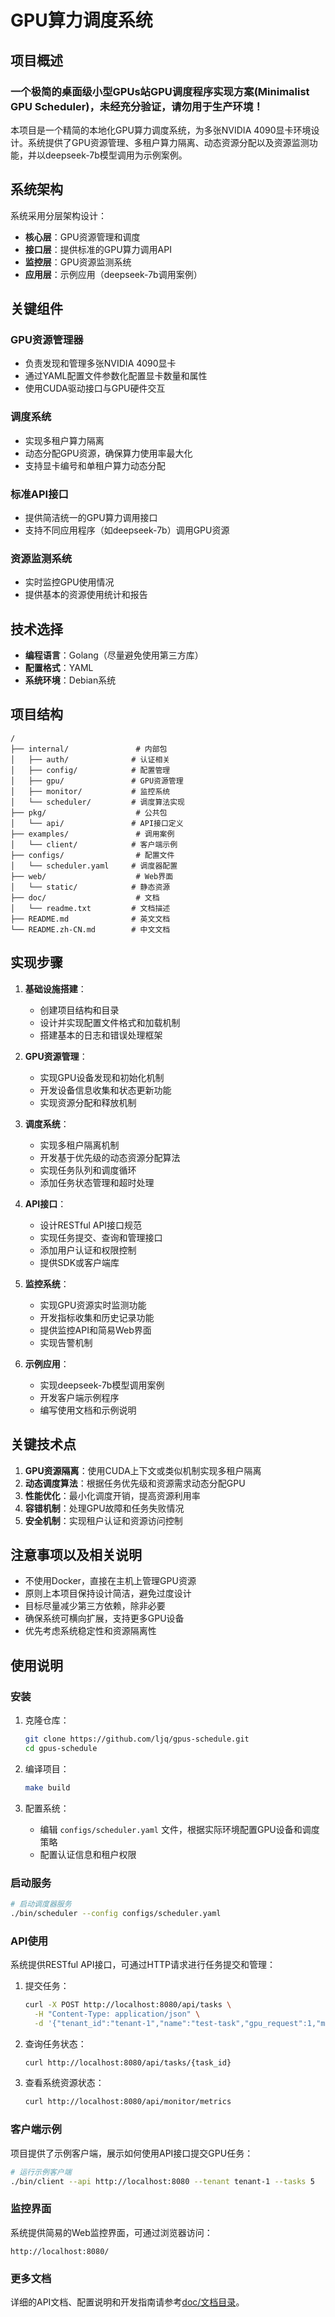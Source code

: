 # GPU算力调度系统

## 项目概述

### 一个极简的桌面级小型GPUs站GPU调度程序实现方案(Minimalist GPU Scheduler)，未经充分验证，请勿用于生产环境！

本项目是一个精简的本地化GPU算力调度系统，为多张NVIDIA 4090显卡环境设计。系统提供了GPU资源管理、多租户算力隔离、动态资源分配以及资源监测功能，并以deepseek-7b模型调用为示例案例。

## 系统架构

系统采用分层架构设计：

- **核心层**：GPU资源管理和调度
- **接口层**：提供标准的GPU算力调用API
- **监控层**：GPU资源监测系统
- **应用层**：示例应用（deepseek-7b调用案例）

## 关键组件

### GPU资源管理器
- 负责发现和管理多张NVIDIA 4090显卡
- 通过YAML配置文件参数化配置显卡数量和属性
- 使用CUDA驱动接口与GPU硬件交互

### 调度系统
- 实现多租户算力隔离
- 动态分配GPU资源，确保算力使用率最大化
- 支持显卡编号和单租户算力动态分配

### 标准API接口
- 提供简洁统一的GPU算力调用接口
- 支持不同应用程序（如deepseek-7b）调用GPU资源

### 资源监测系统
- 实时监控GPU使用情况
- 提供基本的资源使用统计和报告

## 技术选择

- **编程语言**：Golang（尽量避免使用第三方库）
- **配置格式**：YAML
- **系统环境**：Debian系统

## 项目结构

```
/
├── internal/               # 内部包
│   ├── auth/              # 认证相关
│   ├── config/            # 配置管理
│   ├── gpu/               # GPU资源管理
│   ├── monitor/           # 监控系统
│   └── scheduler/         # 调度算法实现
├── pkg/                    # 公共包
│   └── api/               # API接口定义
├── examples/               # 调用案例
│   └── client/            # 客户端示例
├── configs/                # 配置文件
│   └── scheduler.yaml     # 调度器配置
├── web/                    # Web界面
│   └── static/            # 静态资源
├── doc/                    # 文档
│   └── readme.txt         # 文档描述
├── README.md              # 英文文档
└── README.zh-CN.md        # 中文文档
```

## 实现步骤

1. **基础设施搭建**：
   - 创建项目结构和目录
   - 设计并实现配置文件格式和加载机制
   - 搭建基本的日志和错误处理框架

2. **GPU资源管理**：
   - 实现GPU设备发现和初始化机制
   - 开发设备信息收集和状态更新功能
   - 实现资源分配和释放机制

3. **调度系统**：
   - 实现多租户隔离机制
   - 开发基于优先级的动态资源分配算法
   - 实现任务队列和调度循环
   - 添加任务状态管理和超时处理

4. **API接口**：
   - 设计RESTful API接口规范
   - 实现任务提交、查询和管理接口
   - 添加用户认证和权限控制
   - 提供SDK或客户端库

5. **监控系统**：
   - 实现GPU资源实时监测功能
   - 开发指标收集和历史记录功能
   - 提供监控API和简易Web界面
   - 实现告警机制

6. **示例应用**：
   - 实现deepseek-7b模型调用案例
   - 开发客户端示例程序
   - 编写使用文档和示例说明

## 关键技术点

1. **GPU资源隔离**：使用CUDA上下文或类似机制实现多租户隔离
2. **动态调度算法**：根据任务优先级和资源需求动态分配GPU
3. **性能优化**：最小化调度开销，提高资源利用率
4. **容错机制**：处理GPU故障和任务失败情况
5. **安全机制**：实现租户认证和资源访问控制

## 注意事项以及相关说明

- 不使用Docker，直接在主机上管理GPU资源
- 原则上本项目保持设计简洁，避免过度设计
- 目标尽量减少第三方依赖，除非必要
- 确保系统可横向扩展，支持更多GPU设备
- 优先考虑系统稳定性和资源隔离性

## 使用说明

### 安装

1. 克隆仓库：
   ```bash
   git clone https://github.com/ljq/gpus-schedule.git
   cd gpus-schedule
   ```

2. 编译项目：
   ```bash
   make build
   ```

3. 配置系统：
   - 编辑 `configs/scheduler.yaml` 文件，根据实际环境配置GPU设备和调度策略
   - 配置认证信息和租户权限

### 启动服务

```bash
# 启动调度器服务
./bin/scheduler --config configs/scheduler.yaml
```

### API使用

系统提供RESTful API接口，可通过HTTP请求进行任务提交和管理：

1. 提交任务：
   ```bash
   curl -X POST http://localhost:8080/api/tasks \
     -H "Content-Type: application/json" \
     -d '{"tenant_id":"tenant-1","name":"test-task","gpu_request":1,"memory_mb":4096,"priority":50}'
   ```

2. 查询任务状态：
   ```bash
   curl http://localhost:8080/api/tasks/{task_id}
   ```

3. 查看系统资源状态：
   ```bash
   curl http://localhost:8080/api/monitor/metrics
   ```

### 客户端示例

项目提供了示例客户端，展示如何使用API接口提交GPU任务：

```bash
# 运行示例客户端
./bin/client --api http://localhost:8080 --tenant tenant-1 --tasks 5
```

### 监控界面

系统提供简易的Web监控界面，可通过浏览器访问：

```
http://localhost:8080/
```

### 更多文档

详细的API文档、配置说明和开发指南请参考[doc/文档目录](./doc/)。